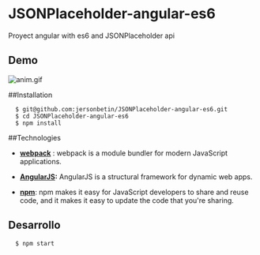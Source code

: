 # JSONPlaceholder-angular-es6
Proyect angular with es6 and JSONPlaceholder api

## Demo
![anim.gif][1]

[1]: app.gif "Demo"

##Installation
```shell
  $ git@github.com:jersonbetin/JSONPlaceholder-angular-es6.git
  $ cd JSONPlaceholder-angular-es6
  $ npm install
```

##Technologies
* **[webpack](https://webpack.js.org)** : webpack is a module bundler for modern JavaScript applications.

* **[AngularJS](https://angularjs.org/):** AngularJS is a structural framework for dynamic web apps. 

* **[npm](https://www.npmjs.com/)**: npm makes it easy for JavaScript developers to share and reuse code, and it makes it easy to update the code that you're sharing.

## Desarrollo 
```shell
  $ npm start
```
